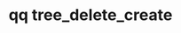 ---
category: tree
command: tree_delete_create
keywords: qq, qq_cli, tree_delete_create
optional_options:
- alternate:
  - -f
  help: Bypass path confirmation. WARNING! Tree delete can be canceled with tree_delete_cancel,
    but already deleted items cannot be recovered.
  name: --force
  required: false
permalink: /qq-cli-command-guide/tree/tree_delete_create.html
positional_options:
- help: Directory id or path
  name: id
  required: true
sidebar: qq_cli_command_reference_sidebar
summary: This section explains how to use the <code>qq tree_delete_create</code> command.
synopsis: Create delete job
title: qq tree_delete_create
usage: qq tree_delete_create [-h] [--force] id
zendesk_source: qq CLI Command Guide

---